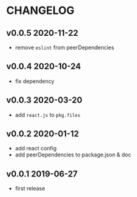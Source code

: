 # CHANGELOG

## v0.0.5 2020-11-22

- remove `eslint` from peerDependencies

## v0.0.4 2020-10-24

- fix dependency

## v0.0.3 2020-03-20

- add `react.js` to `pkg.files`

## v0.0.2 2020-01-12

- add react config
- add peerDependencies to package.json & doc

## v0.0.1 2019-06-27

- first release
